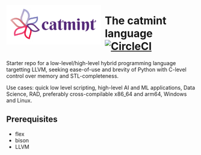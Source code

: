 <img src="Product.png"
     alt="The catmint language logo"
     style="float: left; margin-right: 10px;"
     width="50%" height="50%"/>
# The catmint language [![CircleCI](https://circleci.com/gh/drugescu/catmint.svg?style=svg)](https://circleci.com/gh/drugescu/catmint)
Starter repo for a low-level/high-level hybrid programming language targetting LLVM, seeking ease-of-use and brevity of Python with C-level control over memory and STL-completeness. 

Use cases: quick low level scripting, high-level AI and ML applications, Data Science, RAD, preferably cross-compilable x86_64 and arm64, Windows and Linux.

## Prerequisites
* flex
* bison
* LLVM
